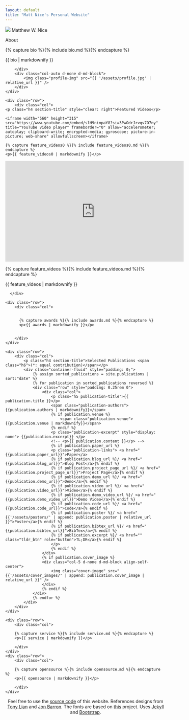 ```yaml
---
layout: default
title: "Matt Nice's Personal Website"
---
```


<main role="main" class="container-sm" style="max-width: 1080px">
    <div class="row">
        <div class="col">
            <p class="h1 mt-5 page-title">
                <img class="profile-img-small d-md-none" src="{{ '/assets/profile.jpg' | relative_url }}" />
                <span style="clear: right">Matthew W. Nice</span>
            </p>
            <p class="h4 section-title" style="clear: right">About</p>
            {% capture bio %}{% include bio.md %}{% endcapture %}
            <p>{{ bio | markdownify }}</p>

        </div>
        <div class="col-auto d-none d-md-block">
            <img class="profile-img" src="{{ '/assets/profile.jpg' | relative_url }}" />
        </div>
    </div>

    <div class="row">
        <div class="col">
    <p class="h4 section-title" style="clear: right">Featured Videos</p>

    <iframe width="560" height="315" src="https://www.youtube.com/embed/slH9nimpaY8?si=3PwOdrJrvqv7O7ny" title="YouTube video player" frameborder="0" allow="accelerometer; autoplay; clipboard-write; encrypted-media; gyroscope; picture-in-picture; web-share" allowfullscreen></iframe>

    {% capture feature_videos0 %}{% include feature_videos0.md %}{% endcapture %}
    <p>{{ feature_videos0 | markdownify }}</p>

  <iframe width="560" height="315" src="https://www.youtube.com/embed/gFwJfEvnogI?si=T1jwTFf3AnHoIrxM" title="YouTube video player" frameborder="0" allow="accelerometer; autoplay; clipboard-write; encrypted-media; gyroscope; picture-in-picture; web-share" allowfullscreen></iframe>

  {% capture feature_videos %}{% include feature_videos.md %}{% endcapture %}
  <p>{{ feature_videos | markdownify }}</p>

      </div>
  </div>

    <div class="row">
        <div class="col">


          {% capture awards %}{% include awards.md %}{% endcapture %}
          <p>{{ awards | markdownify }}</p>


        </div>
    </div>

    <div class="row">
        <div class="col">
            <p class="h4 section-title">Selected Publications <span class="h6">(*: equal contribution)</span></p>
            <div class="container-fluid" style="padding: 0;">
                {% assign sorted_publications = site.publications | sort:"date" %}
                {% for publication in sorted_publications reversed %}
                <div class="row" style="padding: 0.25rem 0">
                    <div class="col">
                        <p class="h5 publication-title">{{ publication.title }}</p>
                        <span class="publication-authors">{{publication.authors | markdownify}}</span>
                        {% if publication.venue %}
                            <span class="publication-venue">{{publication.venue | markdownify}}</span>
                        {% endif %}
                        <p class="publication-excerpt" style="display: none"> {{publication.excerpt}} </p>
                        <!-- <p>{{ publication.content }}</p> -->
                        {% if publication.paper_url %}
                        <p class="publication-links"> <a href="{{publication.paper_url}}">Paper</a>
                        {% if publication.blog_url %}/ <a href="{{publication.blog_url}}">Blog Post</a>{% endif %}
                        {% if publication.project_page_url %}/ <a href="{{publication.project_page_url}}">Project Page</a>{% endif %}
                        {% if publication.demo_url %}/ <a href="{{publication.demo_url}}">Demo</a>{% endif %}
                        {% if publication.video_url %}/ <a href="{{publication.video_url}}">Video</a>{% endif %}
                        {% if publication.demo_video_url %}/ <a href="{{publication.demo_video_url}}">Demo Video</a>{% endif %}
                        {% if publication.code_url %}/ <a href="{{publication.code_url}}">Code</a>{% endif %}
                        {% if publication.poster %}/ <a href="{{'/assets/posters/' | append: publication.poster | relative_url }}">Poster</a>{% endif %}
                        {% if publication.bibtex_url %}/ <a href="{{publication.bibtex_url}}">BibTex</a>{% endif %}
                        {% if publication.excerpt %}/ <a href="" class="tldr_btn" role="button">TL;DR</a>{% endif %}
                        </p>
                        {% endif %}
                    </div>
                    {% if publication.cover_image %}
                    <div class="col-5 d-none d-md-block align-self-center">
                        <img class="cover-image" src="{{'/assets/cover_images/' | append: publication.cover_image | relative_url }}" />
                    </div>
                    {% endif %}
                </div>
                {% endfor %}
            </div>
        </div>
    </div>

    <div class="row">
        <div class="col">

        {% capture service %}{% include service.md %}{% endcapture %}
        <p>{{ service | markdownify }}</p>
          
        </div>
    </div>
    <div class="row">
        <div class="col">

        {% capture opensource %}{% include opensource.md %}{% endcapture %}
        <p>{{ opensource | markdownify }}</p>

        </div>
    </div>
</main>

<footer class="footer">
    <div class="container-sm">
        <div class="row">
            <div class="col" style="text-align: center">
                <span class="text-muted">
                    Feel free to use the <a href="https://github.com/MatthewNice/MatthewNice.github.io">source code</a> of this website. References designs from <a href="https://github.com/TonyLianLong/websitev2">Tony Lian</a> and <a href="https://github.com/jonbarron/website">Jon Barron</a>. The fonts are based on <a href="https://checkmyworking.com/cm-web-fonts/">this</a> project. Uses <a href="https://github.com/jekyll/jekyll">Jekyll</a> and <a href="https://getbootstrap.com/">Bootstrap</a>.
                </span>
            </div>
        </div>
    </div>
</footer>
